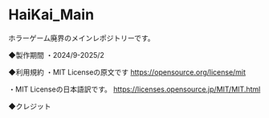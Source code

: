# HaiKai_Main
ホラーゲーム廃界のメインレポジトリーです。

◆製作期間
・2024/9-2025/2

◆利用規約
・MIT Licenseの原文です
https://opensource.org/license/mit

・MIT Licenseの日本語訳です。
https://licenses.opensource.jp/MIT/MIT.html

◆クレジット
